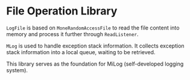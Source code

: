 # File Operation Library

`LogFile` is based on `MoneRandomAccessFile` to read the file content into memory and process it further
through `ReadListener`.

`MLog` is used to handle exception stack information. It collects exception stack information into a local queue,
waiting to be retrieved.

This library serves as the foundation for MiLog (self-developed logging system).